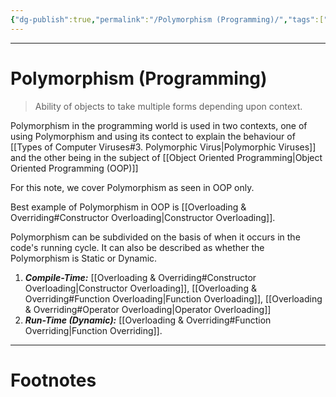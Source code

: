 ```yaml
---
{"dg-publish":true,"permalink":"/Polymorphism (Programming)/","tags":["Academics"]}
---
```



---
# Polymorphism (Programming)
> Ability of objects to take multiple forms depending upon context.

Polymorphism in the programming world is used in two contexts, one of using Polymorphism and using its contect to explain the behaviour of [[Types of Computer Viruses#3. Polymorphic Virus\|Polymorphic Viruses]] and the other being in the subject of [[Object Oriented Programming\|Object Oriented Programming (OOP)]]

For this note, we cover Polymorphism as seen in OOP only.

Best example of Polymorphism in OOP is [[Overloading & Overriding#Constructor Overloading\|Constructor Overloading]].

Polymorphism can be subdivided on the basis of when it occurs in the code's running cycle.
It can also be described as whether the Polymorphism is Static or Dynamic.
1. ***Compile-Time:*** [[Overloading & Overriding#Constructor Overloading\|Constructor Overloading]], [[Overloading & Overriding#Function Overloading\|Function Overloading]], [[Overloading & Overriding#Operator Overloading\|Operator Overloading]]
2. ***Run-Time (Dynamic):*** [[Overloading & Overriding#Function Overriding\|Function Overriding]]. 


---
# Footnotes